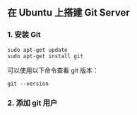 ## 在 Ubuntu 上搭建 Git Server

### 1. 安装 Git
```
sudo apt-get update
sudo apt-get install git
```
可以使用以下命令查看 git 版本：
```
git --version
```

### 2. 添加 git 用户

